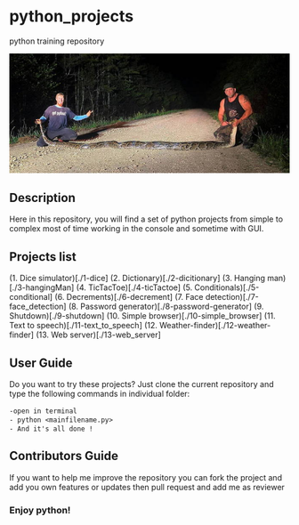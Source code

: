 # python_projects
python training repository

![](resources/python_image.jpg)

## Description

 Here in this repository, you will find a set of python projects from simple to complex 
 most of time working in the console and sometime with GUI.
 
 ## Projects list
 
 (1. Dice simulator)[./1-dice]
 (2. Dictionary)[./2-dicitionary]
 (3. Hanging man)[./3-hangingMan]
 (4. TicTacToe)[./4-ticTactoe]
 (5. Conditionals)[./5-conditional]
 (6. Decrements)[./6-decrement]
 (7. Face detection)[./7-face_detection]
 (8. Password generator)[./8-password-generator]
 (9. Shutdown)[./9-shutdown]
 (10. Simple browser)[./10-simple_browser]
 (11. Text to speech)[./11-text_to_speech]
 (12. Weather-finder)[./12-weather-finder]
 (13. Web server)[./13-web_server] 
 
 ## User Guide 
 
   Do you want to try these projects? Just clone the current repository and type the following commands in individual folder:
   
    -open in terminal
    - python <mainfilename.py>
    - And it's all done ! 
## Contributors Guide

  If you want to help me improve the repository you can fork the project and add you own features or updates then pull request and add me as reviewer
  
### Enjoy python! 
